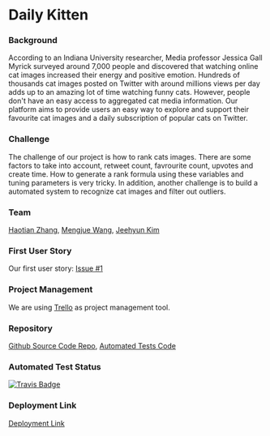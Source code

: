 # Daily Kitten

### Background

According to an Indiana University researcher, Media professor Jessica Gall Myrick surveyed around 7,000 people and discovered that watching online cat images increased their energy and positive emotion. Hundreds of thousands cat images posted on Twitter with around millions views per day adds up to an amazing lot of time watching funny cats. However, people don't have an easy access to aggregated cat media information. Our platform aims to provide users an easy way to explore and support their favourite cat images and a daily subscription of popular cats on Twitter.

### Challenge

The challenge of our project is how to rank cats images. There are some factors to take into account, retweet count, favrourite count, upvotes and create time. How to generate a rank formula using these variables and tuning parameters is very tricky. In addition, another challenge is to build a automated system to recognize cat images and filter out outliers.

### Team

[Haotian Zhang](/people/haotian-zhang.md), [Mengjue Wang](/people/mengjue-wang.md), [Jeehyun Kim](/people/jeehyun-kim.md)

### First User Story
Our first user story: [Issue #1](https://github.com/haotianz/daily-kitten/issues/1)

### Project Management
We are using [Trello](https://trello.com/b/HRdQyjsC/daily-kitten) as project management tool.

### Repository
[Github Source Code Repo](https://github.com/haotianz/daily-kitten), [Automated Tests Code](https://github.com/haotianz/daily-kitten/tree/master/app/test)

### Automated Test Status
[![Travis Badge](https://api.travis-ci.org/haotianz/daily-kitten.svg)](https://travis-ci.org/haotianz/daily-kitten)

### Deployment Link
[Deployment Link](http://ec2-52-88-243-250.us-west-2.compute.amazonaws.com/)